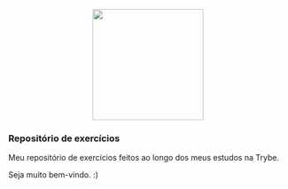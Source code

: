<div align="center">
<image src="https://i.postimg.cc/zBQKnp2w/logo-cortada-branca.png" width="200" heigth="400">
</div>
  
### Repositório de exercícios

Meu repositório de exercícios feitos ao longo dos meus estudos na Trybe.

Seja muito bem-vindo. :)
